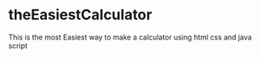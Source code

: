 # theEasiestCalculator
This is the most Easiest way to make a calculator using html css and java script
